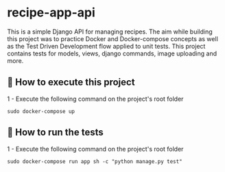 # recipe-app-api
This is a simple Django API for managing recipes. The aim while building this project was to practice Docker and Docker-compose concepts as well as the Test Driven Development flow applied to unit tests. This project contains tests for models, views, django commands, image uploading and more.

## :bookmark_tabs: How to execute this project

1 - Execute the following command on the project's root folder
```
sudo docker-compose up
```

## :bookmark_tabs: How to run the tests
1 - Execute the following command on the project's root folder

```
sudo docker-compose run app sh -c "python manage.py test"
```

